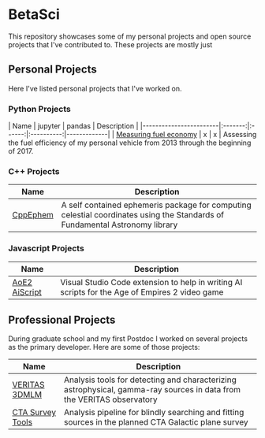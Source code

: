# BetaSci
This repository showcases some of my personal projects and open source projects that I've contributed to. These projects are mostly just

## Personal Projects
Here I've listed personal projects that I've worked on.

### Python Projects

| Name                   | jupyter | pandas | Description |
|------------------------|:-------:|:------:|:----------:|-------------|
| [Measuring fuel economy](https://github.com/Jvinniec/fuel_economy) | x | x | Assessing the fuel efficiency of my personal vehicle from 2013 through the beginning of 2017.

### C++ Projects

| Name                   | Description
|------------------------|-------------
| [CppEphem](https://github.com/Jvinniec/CppEphem) | A self contained ephemeris package for computing celestial coordinates using the Standards of Fundamental Astronomy library

### Javascript Projects
| Name                   | Description
|------------------------|-------------
| [AoE2 AiScript](https://github.com/Jvinniec/aoe2-aiscript) | Visual Studio Code extension to help in writing AI scripts for the Age of Empires 2 video game

## Professional Projects
During graduate school and my first Postdoc I worked on several projects as the primary developer. Here are some of those projects:

| Name                   | Description
|------------------------|-------------
| [VERITAS 3DMLM](https://pos.sissa.it/236/1031/pdf) | Analysis tools for detecting and characterizing astrophysical, gamma-ray sources in data from the VERITAS observatory
| [CTA Survey Tools](https://catalogue-gems.sciencesconf.org/215179/document) | Analysis pipeline for blindly searching and fitting sources in the planned CTA Galactic plane survey